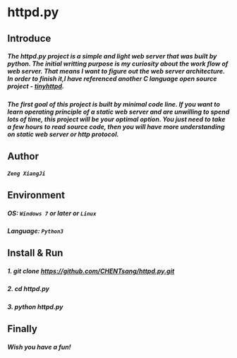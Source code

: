 # httpd.py
## Introduce
##### The httpd.py project is a simple and light web server that was built by python. The initial writting purpose is my curiosity about the work flow of web server. That means I want to figure out the web server architecture. In order to finish it,I have referenced another C language open source project - <a href = "https://github.com/EZLippi/Tinyhttpd">tinyhttpd</a>.
##### The first goal of this project is built by minimal code line. If you want to learn operating principle of a static web server and are unwilling to spend lots of time, this project will be your optimal option. You just need to take a few hours to read source code, then you will have more understanding on static web server or http protocol.
## Author
##### `Zeng XiangJi`
## Environment
##### OS: `Windows 7` or later or `Linux`
##### Language: `Python3`
## Install & Run
##### 1. git clone https://github.com/CHENTsang/httpd.py.git
##### 2. cd httpd.py
##### 3. python httpd.py
## Finally
##### Wish you have a fun!